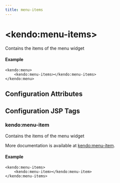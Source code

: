 ```yaml
---
title: menu-items
---
```


# \<kendo:menu-items\>

Contains the items of the menu widget

#### Example
    <kendo:menu>
        <kendo:menu-items></kendo:menu-items>
    </kendo:menu>

## Configuration Attributes


##  Configuration JSP Tags

### kendo:menu-item

Contains the items of the menu widget

More documentation is available at [kendo:menu-item](/api/wrappers/jsp/menu/item).

#### Example

    <kendo:menu-items>
        <kendo:menu-item></kendo:menu-item>
    </kendo:menu-items>

